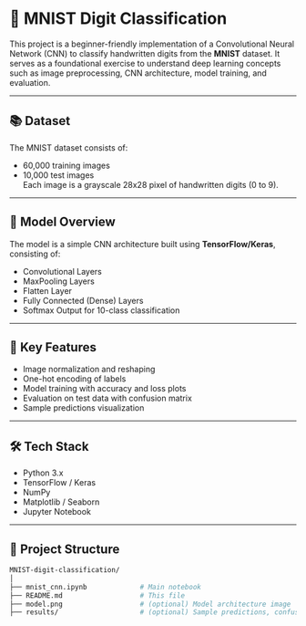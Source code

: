 # 🧮 MNIST Digit Classification

This project is a beginner-friendly implementation of a Convolutional Neural Network (CNN) to classify handwritten digits from the **MNIST** dataset. It serves as a foundational exercise to understand deep learning concepts such as image preprocessing, CNN architecture, model training, and evaluation.

---

## 📚 Dataset

The MNIST dataset consists of:
- 60,000 training images
- 10,000 test images  
Each image is a grayscale 28x28 pixel of handwritten digits (0 to 9).

---

## 🧠 Model Overview

The model is a simple CNN architecture built using **TensorFlow/Keras**, consisting of:

- Convolutional Layers
- MaxPooling Layers
- Flatten Layer
- Fully Connected (Dense) Layers
- Softmax Output for 10-class classification

---

## 🚀 Key Features

- Image normalization and reshaping
- One-hot encoding of labels
- Model training with accuracy and loss plots
- Evaluation on test data with confusion matrix
- Sample predictions visualization

---

## 🛠️ Tech Stack

- Python 3.x  
- TensorFlow / Keras  
- NumPy  
- Matplotlib / Seaborn  
- Jupyter Notebook

---

## 📁 Project Structure

```bash
MNIST-digit-classification/
│
├── mnist_cnn.ipynb             # Main notebook
├── README.md                   # This file
├── model.png                   # (optional) Model architecture image
├── results/                    # (optional) Sample predictions, confusion matrix
